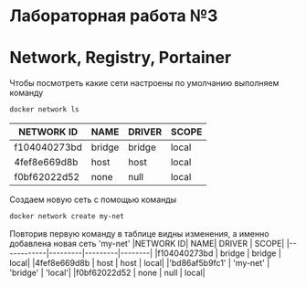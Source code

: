 # Лабораторная работа №3
# Network, Registry, Portainer

Чтобы посмотреть какие сети настроены по умолчанию выполняем команду
```sh
docker network ls
```

|NETWORK ID   |  NAME    |  DRIVER  |  SCOPE|
|------------|---------|---------|--------|
|f104040273bd |  bridge  |  bridge  |  local|
|4fef8e669d8b |  host    |  host    |  local|
|f0bf62022d52 |  none    |  null    |  local|

Создаем новую сеть с помощью команды 
```sh
docker network create my-net
```
Повторив первую команду в таблице видны изменения, а именно добавлена новая сеть 'my-net'
|NETWORK ID|     NAME|      DRIVER |   SCOPE|
|------------|---------|---------|--------|
|f104040273bd |  bridge  |  bridge  |  local|
|4fef8e669d8b |  host    |  host    |  local|
|'bd86af5b9fc1' |  'my-net'  |  'bridge'  |  'local'|
|f0bf62022d52 |  none    |  null    |  local|
